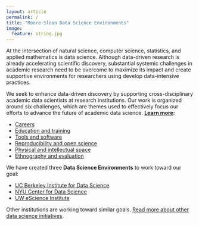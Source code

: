 ```yaml
---
layout: article
permalink: /
title: "Moore-Sloan Data Science Environments"
image:
  feature: string.jpg
---
```



<!-- <div class="home">

 <h1 class="page-heading">We are awesome</h1> -->


At the intersection of natural science, computer science, statistics, and applied mathematics is data science. Although data-driven research is already accelerating scientific discovery, substantial systemic challenges in academic research need to be overcome to maximize its impact and create supportive environments for researchers using develop data-intensive practices. 

We seek to enhance data-driven discovery by supporting cross-disciplinary academic data scientists at research institutions. Our work is organized around six challenges, which are themes used to effectively focus our efforts to advance the future of academic data science. **[Learn more](/themes):**

- [Careers](/themes/#careers)
- [Education and training](/themes/#education)
- [Tools and software](/themes/#tools)
- [Reproducibility and open science](/themes/#reproducibility)
- [Physical and intellectual space](/themes/#space) 
- [Ethnography and evaluation](themes/#ethnography)

We have created three **Data Science Environments** to work toward our goal: 

- [UC Berkeley Institute for Data Science](/ucb)
- [NYU Center for Data Science](/nyu)
- [UW eScience Institute](/uw)

Other institutions are working toward similar goals. [Read more about other data science initiatives](/environments). 